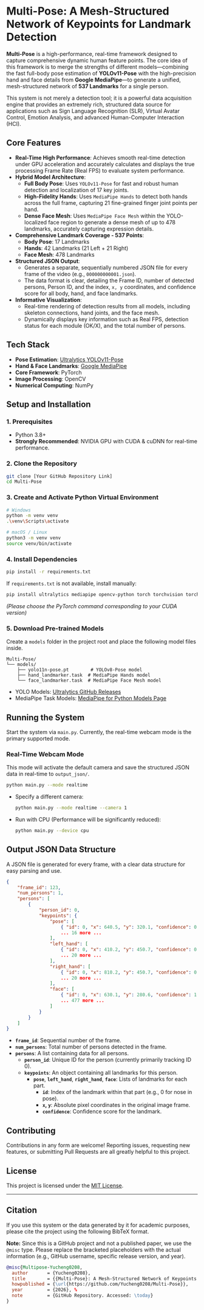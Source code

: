 # Multi-Pose: A Mesh-Structured Network of Keypoints for Landmark Detection

**Multi-Pose** is a high-performance, real-time framework designed to capture comprehensive dynamic human feature points. The core idea of this framework is to merge the strengths of different models—combining the fast full-body pose estimation of **YOLOv11-Pose** with the high-precision hand and face details from **Google MediaPipe**—to generate a unified, mesh-structured network of **537 Landmarks** for a single person.

This system is not merely a detection tool; it is a powerful data acquisition engine that provides an extremely rich, structured data source for applications such as Sign Language Recognition (SLR), Virtual Avatar Control, Emotion Analysis, and advanced Human-Computer Interaction (HCI).

## Core Features

  - **Real-Time High Performance**: Achieves smooth real-time detection under GPU acceleration and accurately calculates and displays the true processing Frame Rate (Real FPS) to evaluate system performance.
  - **Hybrid Model Architecture**:
      - **Full Body Pose**: Uses `YOLOv11-Pose` for fast and robust human detection and localization of 17 key joints.
      - **High-Fidelity Hands**: Uses `MediaPipe Hands` to detect both hands across the full frame, capturing 21 fine-grained finger joint points per hand.
      - **Dense Face Mesh**: Uses `MediaPipe Face Mesh` within the YOLO-localized face region to generate a dense mesh of up to 478 landmarks, accurately capturing expression details.
  - **Comprehensive Landmark Coverage - 537 Points**:
      - **Body Pose**: 17 Landmarks
      - **Hands**: 42 Landmarks (21 Left + 21 Right)
      - **Face Mesh**: 478 Landmarks
  - **Structured JSON Output**:
      - Generates a separate, sequentially numbered JSON file for every frame of the video (e.g., `000000000001.json`).
      - The data format is clear, detailing the Frame ID, number of detected persons, Person ID, and the index, `x, y` coordinates, and confidence score for all body, hand, and face landmarks.
  - **Informative Visualization**:
      - Real-time rendering of detection results from all models, including skeleton connections, hand joints, and the face mesh.
      - Dynamically displays key information such as Real FPS, detection status for each module (OK/X), and the total number of persons.

## Tech Stack

  - **Pose Estimation**: [Ultralytics YOLOv11-Pose](https://github.com/ultralytics/ultralytics)
  - **Hand & Face Landmarks**: [Google MediaPipe](https://developers.google.com/mediapipe)
  - **Core Framework**: PyTorch
  - **Image Processing**: OpenCV
  - **Numerical Computing**: NumPy

## Setup and Installation

### 1\. Prerequisites

  - Python 3.8+
  - **Strongly Recommended**: NVIDIA GPU with CUDA & cuDNN for real-time performance.

### 2\. Clone the Repository

```bash
git clone [Your GitHub Repository Link]
cd Multi-Pose
```

### 3\. Create and Activate Python Virtual Environment

```bash
# Windows
python -m venv venv
.\venv\Scripts\activate

# macOS / Linux
python3 -m venv venv
source venv/bin/activate
```

### 4\. Install Dependencies

```bash
pip install -r requirements.txt
```

If `requirements.txt` is not available, install manually:

```bash
pip install ultralytics mediapipe opencv-python torch torchvision torchaudio --index-url https://download.pytorch.org/whl/cu118
```

*(Please choose the PyTorch command corresponding to your CUDA version)*

### 5\. Download Pre-trained Models

Create a `models` folder in the project root and place the following model files inside.

```
Multi-Pose/
└── models/
    ├── yolo11n-pose.pt        # YOLOv8-Pose model
    ├── hand_landmarker.task  # MediaPipe Hands model
    └── face_landmarker.task  # MediaPipe Face Mesh model
```

  - YOLO Models: [Ultralytics GitHub Releases](https://github.com/ultralytics/assets/releases)
  - MediaPipe Task Models: [MediaPipe for Python Models Page](https://developers.google.com/mediapipe/solutions/vision/hand_landmarker/python#models)

## Running the System

Start the system via `main.py`. Currently, the real-time webcam mode is the primary supported mode.

### Real-Time Webcam Mode

This mode will activate the default camera and save the structured JSON data in real-time to `output_json/`.

```bash
python main.py --mode realtime
```

  - Specify a different camera:
    ```bash
    python main.py --mode realtime --camera 1
    ```
  - Run with CPU (Performance will be significantly reduced):
    ```bash
    python main.py --device cpu
    ```

## Output JSON Data Structure

A JSON file is generated for every frame, with a clear data structure for easy parsing and use.

```json
{
    "frame_id": 123,
    "num_persons": 1,
    "persons": [
        {
            "person_id": 0,
            "keypoints": {
                "pose": [
                    { "id": 0, "x": 640.5, "y": 320.1, "confidence": 0.95 },
                    ... 16 more ...
                ],
                "left_hand": [
                    { "id": 0, "x": 410.2, "y": 450.7, "confidence": 0.99 },
                    ... 20 more ...
                ],
                "right_hand": [
                    { "id": 0, "x": 810.2, "y": 450.7, "confidence": 0.99 },
                    ... 20 more ...
                ],
                "face": [
                    { "id": 0, "x": 630.1, "y": 280.6, "confidence": 1.0 },
                    ... 477 more ...
                ]
            }
        }
    ]
}
```

  - **`frame_id`**: Sequential number of the frame.
  - **`num_persons`**: Total number of persons detected in the frame.
  - **`persons`**: A list containing data for all persons.
      - **`person_id`**: Unique ID for the person (currently primarily tracking ID 0).
      - **`keypoints`**: An object containing all landmarks for this person.
          - **`pose`**, **`left_hand`**, **`right_hand`**, **`face`**: Lists of landmarks for each part.
              - **`id`**: Index of the landmark within that part (e.g., 0 for nose in pose).
              - **`x`, `y`**: Absolute pixel coordinates in the original image frame.
              - **`confidence`**: Confidence score for the landmark.

## Contributing

Contributions in any form are welcome\! Reporting issues, requesting new features, or submitting Pull Requests are all greatly helpful to this project.

## License

This project is licensed under the [MIT License](LICENSE).

-----

## Citation

If you use this system or the data generated by it for academic purposes, please cite the project using the following BibTeX format.

**Note:** Since this is a GitHub project and not a published paper, we use the `@misc` type. Please replace the bracketed placeholders with the actual information (e.g., GitHub username, specific release version, and year).

```bibtex
@misc{Multipose-Yucheng0208,
  author       = {Yucheng0208},
  title        = {{Multi-Pose}: A Mesh-Structured Network of Keypoints for Landmark Detection},
  howpublished = {\url{https://github.com/Yucheng0208/Multi-Pose}},
  year         = {2026}, % 
  note         = {GitHub Repository. Accessed: \today}
}
```
